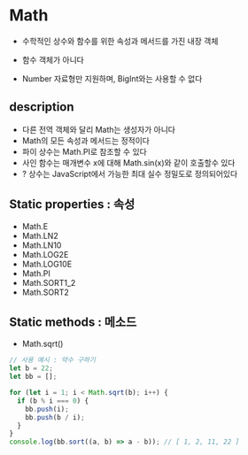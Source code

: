 # Math

- 수학적인 상수와 함수를 위한 속성과 메서드를 가진 내장 객체

- 함수 객체가 아니다

- Number 자료형만 지원하며, BigInt와는 사용할 수 없다

## description

- 다른 전역 객체와 달리 Math는 생성자가 아니다
- Math의 모든 속성과 메서드는 정적이다
- 파이 상수는 Math.PI로 참조할 수 있다
- 사인 함수는 매개변수 x에 대해 Math.sin(x)와 같이 호출할수 있다
- ? 상수는 JavaScript에서 가능한 최대 실수 정밀도로 정의되어있다

## Static properties : 속성

- Math.E
- Math.LN2
- Math.LN10
- Math.LOG2E
- Math.LOG10E
- Math.PI
- Math.SORT1_2
- Math.SORT2

## Static methods : 메소드

- Math.sqrt()

```js
// 사용 예시 : 약수 구하기
let b = 22;
let bb = [];

for (let i = 1; i < Math.sqrt(b); i++) {
  if (b % i === 0) {
    bb.push(i);
    bb.push(b / i);
  }
}
console.log(bb.sort((a, b) => a - b)); // [ 1, 2, 11, 22 ]
```
